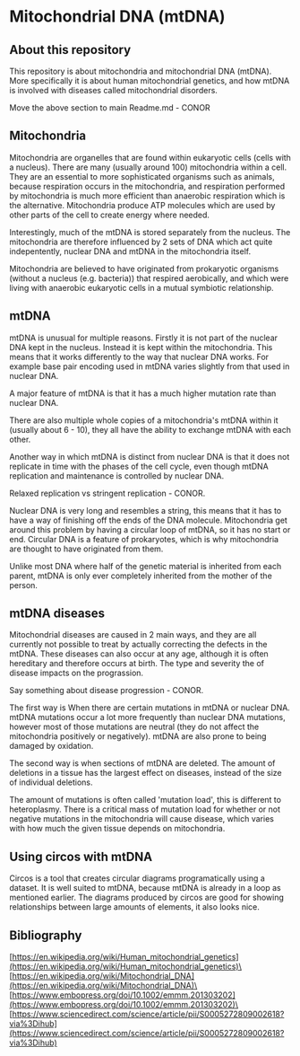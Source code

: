 # Mitochondrial DNA (mtDNA)

## About this repository
This repository is about mitochondria and mitochondrial DNA (mtDNA). More specifically it is about human mitochondrial genetics, and how mtDNA is involved with diseases called mitochondrial disorders.

Move the above section to main Readme.md - CONOR

## Mitochondria
Mitochondria are organelles that are found within eukaryotic cells (cells with a nucleus). There are many (usually around 100) mitochondria within a cell.  They are an essential to more sophisticated organisms such as animals, because respiration occurs in the mitochondria, and respiration performed by mitochondria is much more efficient than anaerobic respiration which is the alternative. Mitochondria produce ATP molecules which are used by other parts of the cell to create energy where needed.

Interestingly, much of the mtDNA is stored separately from the nucleus. The mitochondria are therefore influenced by 2 sets of DNA which act quite indepentently, nuclear DNA and mtDNA in the mitochondria itself.

Mitochondria are believed to have originated from prokaryotic organisms (without a nucleus (e.g. bacteria)) that respired aerobically, and which were living with anaerobic eukaryotic cells in a mutual symbiotic relationship.

## mtDNA
mtDNA is unusual for multiple reasons.  Firstly it is not part of the nuclear DNA kept in the nucleus. Instead it is kept within the mitochondria. This means that it works differently to the way that nuclear DNA works. For example base pair encoding used in mtDNA varies slightly from that used in nuclear DNA.

A major feature of mtDNA is that it has a much higher mutation rate than nuclear DNA.

There are also multiple whole copies of a mitochondria's mtDNA within it (usually about 6 - 10), they all have the ability to exchange mtDNA with each other.

Another way in which mtDNA is distinct from nuclear DNA is that it does not replicate in time with the phases of the cell cycle, even though mtDNA replication and maintenance is controlled by nuclear DNA.

Relaxed replication vs stringent replication - CONOR.

Nuclear DNA is very long and resembles a string, this means that it has to have a way of finishing off the ends of the DNA molecule. Mitochondria get around this problem by having a circular loop of mtDNA, so it has no start or end. Circular DNA is a feature of prokaryotes, which is why mitochondria are thought to have originated from them.

Unlike most DNA where half of the genetic material is inherited from each parent, mtDNA is only ever completely inherited from the mother of the person.

## mtDNA diseases
Mitochondrial diseases are caused in 2 main ways, and they are all currently not possible to treat by actually correcting the defects in the mtDNA. These diseases can also occur at any age, although it is often hereditary and therefore occurs at birth. The type and severity the of disease impacts on the prograssion.

Say something about disease progression - CONOR.

The first way is When there are certain mutations in mtDNA or nuclear DNA. mtDNA mutations occur a lot more frequently than nuclear DNA mutations, however most of those mutations are neutral (they do not affect the mitochondria positively or negatively). mtDNA are also prone to being damaged by oxidation.

The second way is when sections of mtDNA are deleted. The amount of deletions in a tissue has the largest effect on diseases, instead of the size of individual deletions.

The amount of mutations is often called 'mutation load', this is different to heteroplasmy. There is a critical mass of mutation load for whether or not negative mutations in the mitochondria will cause disease, which varies with how much the given tissue depends on mitochondria.

## Using circos with mtDNA
Circos is a tool that creates circular diagrams programatically using a dataset. It is well suited to mtDNA, because mtDNA is already in a loop as mentioned earlier. The diagrams produced by circos are good for showing relationships between large amounts of elements, it also looks nice.

## Bibliography
[https://en.wikipedia.org/wiki/Human_mitochondrial_genetics](https://en.wikipedia.org/wiki/Human_mitochondrial_genetics)\
[https://en.wikipedia.org/wiki/Mitochondrial_DNA](https://en.wikipedia.org/wiki/Mitochondrial_DNA)\
[https://www.embopress.org/doi/10.1002/emmm.201303202](https://www.embopress.org/doi/10.1002/emmm.201303202)\
[https://www.sciencedirect.com/science/article/pii/S0005272809002618?via%3Dihub](https://www.sciencedirect.com/science/article/pii/S0005272809002618?via%3Dihub)
